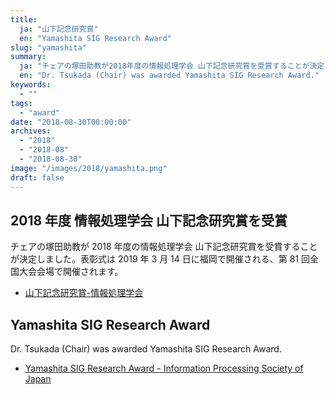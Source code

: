 ```yaml
---
title:
  ja: "山下記念研究賞"
  en: "Yamashita SIG Research Award"
slug: "yamashita"
summary:
  ja: "チェアの塚田助教が2018年度の情報処理学会 山下記念研究賞を受賞することが決定しました。表彰式は2019年3月14日に福岡で開催される、第81回全国大会会場で開催されます。"
  en: "Dr. Tsukada (Chair) was awarded Yamashita SIG Research Award."
keywords:
  - ""
tags:
  - "award"
date: "2018-08-30T00:00:00"
archives:
  - "2018"
  - "2018-08"
  - "2018-08-30"
image: "/images/2018/yamashita.png"
draft: false
---
```


<!-- 日本語記事ここから -->
<section lang="ja" v-if="$context.locale === 'ja-jp'">

# 2018 年度 情報処理学会 山下記念研究賞を受賞

チェアの塚田助教が 2018 年度の情報処理学会 山下記念研究賞を受賞することが決定しました。表彰式は 2019 年 3 月 14 日に福岡で開催される、第 81 回全国大会会場で開催されます。

- [山下記念研究賞-情報処理学会](https://www.ipsj.or.jp/award/yamashita.html)

</section>
<!-- 日本語記事ここまで -->

<!-- English article start -->
<section lang="en" v-else>

# Yamashita SIG Research Award

Dr. Tsukada (Chair) was awarded Yamashita SIG Research Award.

- [Yamashita SIG Research Award - Information Processing Society of Japan](https://www.ipsj.or.jp/award/yamashita.html)

</section>
<!-- English article end -->

